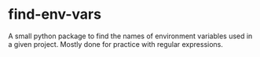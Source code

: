 # find-env-vars
A small python package to find the names of environment variables used in a given project. Mostly done for practice with regular expressions.
